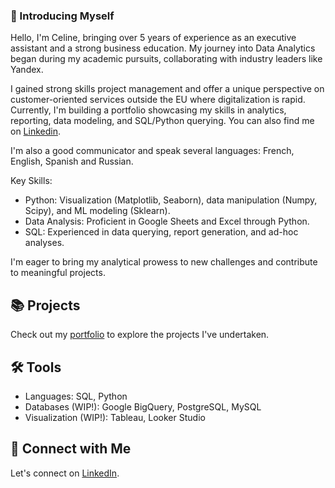 ### 🙋 Introducing Myself

Hello, I'm Celine, bringing over 5 years of experience as an executive assistant and a strong business education. My journey into Data Analytics began during my academic pursuits, collaborating with industry leaders like Yandex.

I gained strong skills project management  and offer a unique perspective on customer-oriented services outside the EU where digitalization is rapid. Currently, I'm building a portfolio showcasing my skills in analytics, reporting, data modeling, and SQL/Python querying. You can also find me on [Linkedin]([url](https://www.linkedin.com/in/celineargyropoulos/)).

I'm also a good communicator and speak several languages: French, English, Spanish and Russian.

Key Skills:

- Python: Visualization (Matplotlib, Seaborn), data manipulation (Numpy, Scipy), and ML modeling (Sklearn).
- Data Analysis: Proficient in Google Sheets and Excel through Python.
- SQL: Experienced in data querying, report generation, and ad-hoc analyses.

I'm eager to bring my analytical prowess to new challenges and contribute to meaningful projects.

## 📚 Projects

Check out my [portfolio](https://github.com/celinargy/Portfolio-guide/blob/main/README.md) to explore the projects I've undertaken.

## 🛠️ Tools

- Languages: SQL, Python
- Databases (WIP!): Google BigQuery, PostgreSQL, MySQL
- Visualization (WIP!): Tableau, Looker Studio

## 👋 Connect with Me

Let's connect on [LinkedIn](https://www.linkedin.com/in/celineargyropoulos/).
